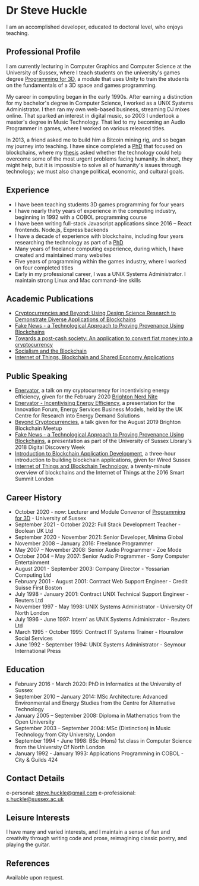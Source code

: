 # Dr Steve Huckle

I am an accomplished developer, educated to doctoral level, who enjoys teaching.

## Professional Profile

I am currently lecturing in Computer Graphics and Computer Science at the University of Sussex, where I teach students on the university's games degree [Programming for 3D](https://github.com/glowkeeper/P3D), a module that uses Unity to train the students on the fundamentals of a 3D space and games programming.

My career in computing began in the early 1990s. After earning a distinction for my bachelor's degree in Computer Science, I worked as a UNIX Systems Administrator. I then ran my own web-based business, streaming DJ mixes online. That sparked an interest in digital music, so 2003 I undertook a master's degree in Music Technology. That led to my becoming an Audio Programmer in games, where I worked on various released titles.

In 2013, a friend asked me to build him a Bitcoin mining rig, and so began my journey into teaching. I have since completed a [PhD](/academia/phd) that focused on blockchains, where my [thesis](/assets/docs/pHDThesis.pdf) asked whether the technology could help overcome some of the most urgent problems facing humanity. In short, they might help, but it is impossible to solve all of humanity's issues through technology; we must also change political, economic, and cultural goals.

## Experience

- I have been teaching students 3D games programming for four years
- I have nearly thirty years of experience in the computing industry, beginning in 1992 with a COBOL programming course
- I have been writing full-stack Javascript applications since 2016 – React frontends. Node.js, Express backends
- I have a decade of experience with blockchains, including four years researching the technology as part of a [PhD](/academia/phd)
- Many years of freelance computing experience, during which, I have created and maintained many websites
- Five years of programming within the games industry, where I worked on four completed titles
- Early in my professional career, I was a UNIX Systems Administrator. I maintain strong Linux and Mac command-line skills

## Academic Publications

- [Cryptocurrencies and Beyond: Using Design Science Research to Demonstrate Diverse Applications of Blockchains](http://sro.sussex.ac.uk/id/eprint/90377/)
- [Fake News - a Technological Approach to Proving Provenance Using Blockchains](https://doi.org/10.1089/big.2017.0071)
- [Towards a post-cash society: An application to convert fiat money into a cryptocurrency](http://firstmonday.org/ojs/index.php/fm/article/view/7410/6003)
- [Socialism and the Blockchain](http://www.mdpi.com/1999-5903/8/4/49)
- [Internet of Things, Blockchain and Shared Economy Applications](http://dx.doi.org/10.1016/j.procs.2016.09.074)

## Public Speaking

- [Enervator](https://github.com/glowkeeper/Enervator/blob/master/presentations/nerdNite/presentation/nerdNite.md), a talk on my cryptocurrency for incentivising energy efficiency, given for the February 2020 [Brighton Nerd Nite](https://brighton.nerdnite.com/)
- [Enervator - Incentivising Energy Efficiency](https://github.com/glowkeeper/innovationForum/blob/master/presentation/Enervator.md), a presentation for the Innovation Forum, Energy Services Business Models, held by the UK Centre for Research into Energy Demand Solutions
- [Beyond Cryptocurrencies](https://github.com/glowkeeper/blockchainMeetup/blob/master/presentation/beyondCryptos.md), a talk given for the August 2019 Brighton Blockchain Meetup
- [Fake News - a Technological Approach to Proving Provenance Using Blockchains](https://github.com/glowkeeper/digitalDiscoveryPresentation/blob/master/presentation/digitalDiscovery.md), a presentation as part of the University of Sussex Library's 2018 Digital Discovery Week
- [Introduction to Blockchain Application Development](https://github.com/glowkeeper/dApp-Development), a three-hour introduction to building blockchain applications, given for Wired Sussex
- [Internet of Things and Blockchain Technology](https://github.com/glowkeeper/DaMIS-Presentation), a twenty-minute overview of blockchains and the Internet of Things at the 2016 Smart Summit London

## Career History

- October 2020 - now: Lecturer and Module Convenor of [Programming for 3D](https://github.com/glowkeeper/P3D) - University of Sussex
- September 2021 - October 2022: Full Stack Development Teacher - Boolean UK Ltd
- September 2020 - November 2021: Senior Developer, Minima Global
- November 2008 – January 2016: Freelance Programmer
- May 2007 – November 2008: Senior Audio Programmer - Zoe Mode
- October 2004 – May 2007: Senior Audio Programmer - Sony Computer Entertainment
- August 2001 - September 2003: Company Director - Yossarian Computing Ltd
- February 2001 - August 2001: Contract Web Support Engineer - Credit Suisse First Boston
- July 1998 - January 2001: Contract UNIX Technical Support Engineer - Reuters Ltd
- November 1997 - May 1998: UNIX Systems Administrator - University Of North London
- July 1996 - June 1997: Intern' as UNIX Systems Administrator - Reuters Ltd
- March 1995 - October 1995: Contract IT Systems Trainer - Hounslow Social Services
- June 1992 - September 1994: UNIX Systems Administrator - Seymour International Press

## Education

- February 2016 - March 2020: PhD in Informatics at the University of Sussex
- September 2010 – January 2014: MSc Architecture: Advanced Environmental and Energy Studies from the Centre for Alternative Technology
- January 2005 – September 2008: Diploma in Mathematics from the Open University
- September 2003 – September 2004: MSc (Distinction) in Music Technology from City University, London
- September 1994 - June 1998: BSc (Hons) 1st class in Computer Science from the University Of North London
- January 1992 - January 1993: Applications Programming in COBOL - City & Guilds 424

## Contact Details

e-personal: <steve.huckle@gmail.com>
e-professional: <s.huckle@sussex.ac.uk>

## Leisure Interests

I have many and varied interests, and I maintain a sense of fun and creativity through writing code and prose, reimagining classic poetry, and playing the guitar.

## References

Available upon request.

&nbsp;
